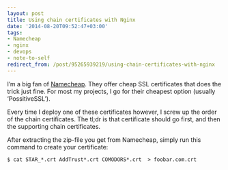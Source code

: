 ```yaml
---
layout: post
title: Using chain certificates with Nginx
date: '2014-08-20T09:52:47+03:00'
tags:
- Namecheap
- nginx
- devops
- note-to-self
redirect_from: /post/95265939219/using-chain-certificates-with-nginx
---
```


I’m a big fan of [Namecheap](http://namecheap.com). They offer cheap SSL certificates that does the trick just fine. For most my projects, I go for their cheapest option (usually ‘PossitiveSSL’).

Every time I deploy one of these certificates however, I screw up the order of the chain certificates. The tl;dr is that certificate should go first, and then the supporting chain certificates.

After extracting the zip-file you get from Namecheap, simply run this command to create your certificate:

    $ cat STAR_*.crt AddTrust*.crt COMODORS*.crt  > foobar.com.crt
